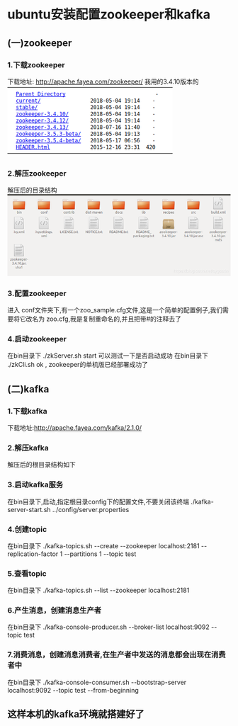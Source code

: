 # ubuntu安装配置zookeeper和kafka

## (一)zookeeper

### 1.下载zookeeper
下载地址: http://apache.fayea.com/zookeeper/
我用的3.4.10版本的
![1](src/main/resources/static/1.png)
### 2.解压zookeeper
解压后的目录结构
![2](src/main/resources/static/2.png)
### 3.配置zookeeper
进入 conf文件夹下,有一个zoo_sample.cfg文件,这是一个简单的配置例子,我们需要将它改名为 zoo.cfg,我是复制重命名的,并且把带#的注释去了

### 4.启动zookeeper
在bin目录下
./zkServer.sh start
可以测试一下是否启动成功
在bin目录下
./zkCli.sh
ok , zookeeper的单机版已经部署成功了

## (二)kafka

### 1.下载kafka
下载地址:http://apache.fayea.com/kafka/2.1.0/

### 2.解压kafka

解压后的根目录结构如下

### 3.启动kafka服务

在bin目录下,启动,指定根目录config下的配置文件,不要关闭该终端
./kafka-server-start.sh ../config/server.properties

### 4.创建topic

在bin目录下
./kafka-topics.sh --create --zookeeper localhost:2181 --replication-factor 1 --partitions 1 --topic test
### 5.查看topic

在bin目录下
./kafka-topics.sh --list --zookeeper localhost:2181

### 6.产生消息，创建消息生产者

在bin目录下
./kafka-console-producer.sh --broker-list localhost:9092 --topic test

### 7.消费消息，创建消息消费者,在生产者中发送的消息都会出现在消费者中

在bin目录下
./kafka-console-consumer.sh --bootstrap-server localhost:9092 --topic test --from-beginning

这样本机的kafka环境就搭建好了
---------------------------------------------------------------------
